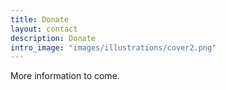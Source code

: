 ```yaml
---
title: Donate
layout: contact
description: Donate
intro_image: "images/illustrations/cover2.png"
---
```


More information to come.

